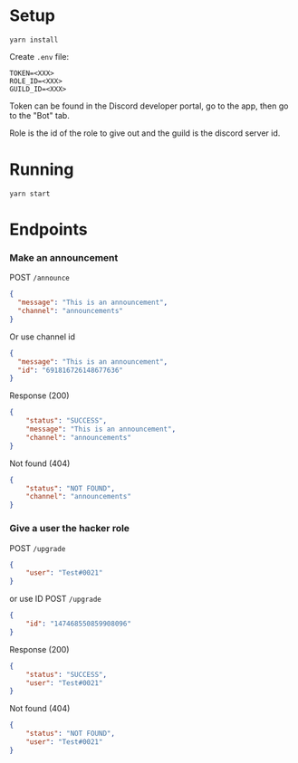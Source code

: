 # Setup

`yarn install`

Create `.env` file:
```
TOKEN=<XXX>
ROLE_ID=<XXX>
GUILD_ID=<XXX>
```

Token can be found in the Discord developer portal, go to the app, then go to the "Bot" tab.

Role is the id of the role to give out and the guild is the discord server id.

# Running

`yarn start`

# Endpoints

### Make an announcement

POST `/announce`
```json
{
  "message": "This is an announcement",
  "channel": "announcements"
}
```
Or use channel id
```json
{
  "message": "This is an announcement",
  "id": "691816726148677636"
}
```

Response (200)
```json
{
    "status": "SUCCESS",
    "message": "This is an announcement",
    "channel": "announcements"
}
```

Not found (404)
```json
{
    "status": "NOT FOUND",
    "channel": "announcements"
}
```

### Give a user the hacker role
POST `/upgrade`
```json
{
    "user": "Test#0021"
}
```
or use ID
POST `/upgrade`
```json
{
    "id": "147468550859908096"
}
```

Response (200)
```json
{
    "status": "SUCCESS",
    "user": "Test#0021"
}
```

Not found (404)
```json
{
    "status": "NOT FOUND",
    "user": "Test#0021"
}
```
